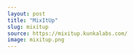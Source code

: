 ```yaml
---
layout: post
title: "MixItUp"
slug: mixitup
source: https://mixitup.kunkalabs.com/
image: mixitup.png
---
```

